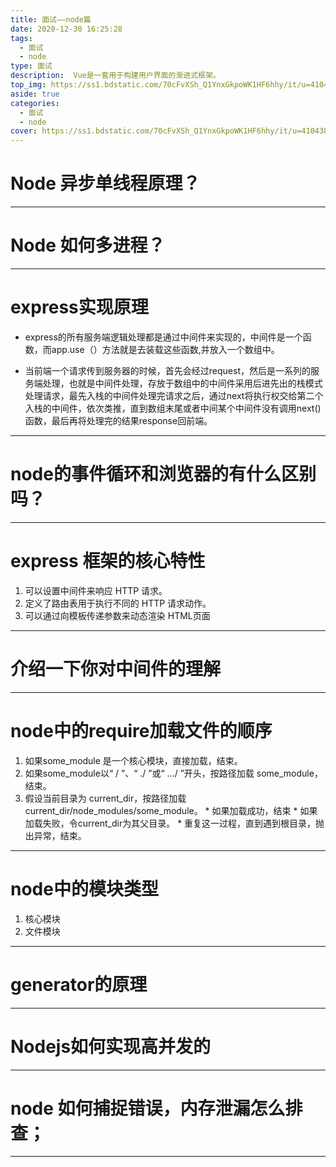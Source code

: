 ```yaml
---
title: 面试——node篇
date: 2020-12-30 16:25:28
tags: 
  - 面试
  - node
type: 面试                                                                 # 标签、分类
description:  Vue是一套用于构建用户界面的渐进式框架。
top_img: https://ss1.bdstatic.com/70cFvXSh_Q1YnxGkpoWK1HF6hhy/it/u=4104387483,4024841696&fm=26&gp=0.jpg             # 文章的顶部图片
aside: true                                                                         # 展示文章侧边栏(默认为true)
categories: 
  - 面试
  - node                                                                 # 文章标签
cover: https://ss1.bdstatic.com/70cFvXSh_Q1YnxGkpoWK1HF6hhy/it/u=4104387483,4024841696&fm=26&gp=0.jpg                 # 文章的缩略图（用在首页）
---
```


# Node 异步单线程原理？
---

# Node 如何多进程？
---

# express实现原理
  * express的所有服务端逻辑处理都是通过中间件来实现的，中间件是一个函数，而app.use（）方法就是去装载这些函数,并放入一个数组中。

  * 当前端一个请求传到服务器的时候，首先会经过request，然后是一系列的服务端处理，也就是中间件处理，存放于数组中的中间件采用后进先出的栈模式处理请求，最先入栈的中间件处理完请求之后，通过next将执行权交给第二个入栈的中间件，依次类推，直到数组末尾或者中间某个中间件没有调用next()函数，最后再将处理完的结果response回前端。
---

# node的事件循环和浏览器的有什么区别吗？
---

# express 框架的核心特性
  1. 可以设置中间件来响应 HTTP 请求。
  2. 定义了路由表用于执行不同的 HTTP 请求动作。
  3. 可以通过向模板传递参数来动态渲染 HTML页面
---

# 介绍一下你对中间件的理解
---

# node中的require加载文件的顺序
  1. 如果some_module 是一个核心模块，直接加载，结束。
  2. 如果some_module以“ / ”、“ ./ ”或“ …/ ”开头，按路径加载 some_module，结束。
  3. 假设当前目录为 current_dir，按路径加载 current_dir/node_modules/some_module。
    * 如果加载成功，结束
    * 如果加载失败，令current_dir为其父目录。
    * 重复这一过程，直到遇到根目录，抛出异常，结束。
---

# node中的模块类型
  1. 核心模块
  2. 文件模块
---
    
# generator的原理
---

# Nodejs如何实现高并发的
---

# node 如何捕捉错误，内存泄漏怎么排查；
---

